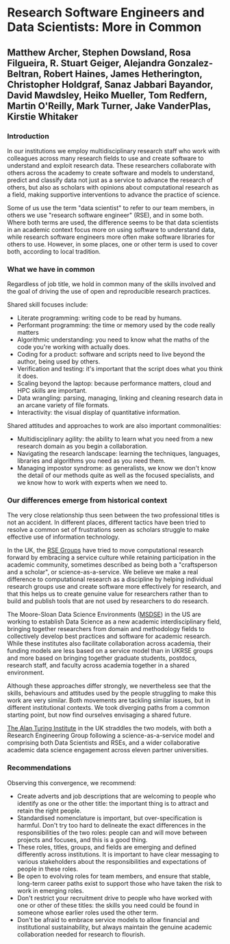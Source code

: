 # Research Software Engineers and Data Scientists: More in Common

## Matthew Archer, Stephen Dowsland, Rosa Filgueira,  R. Stuart Geiger, Alejandra Gonzalez-Beltran, Robert Haines, James Hetherington, Christopher Holdgraf, Sanaz Jabbari Bayandor, David Mawdsley, Heiko Mueller, Tom Redfern, Martin O'Reilly, Mark Turner, Jake VanderPlas, Kirstie Whitaker

### Introduction

In our institutions we employ multidisciplinary research staff who work with colleagues across many research fields to use and create software to understand and exploit research data. These researchers collaborate with others across the academy to create software and models to understand, predict and classify data not just as a service to advance the research of others, but also as scholars with opinions about computational research as a field, making supportive interventions to advance the practice of science.

Some of us use the term "data scientist" to refer to our team members, in others we use "research software engineer" (RSE), and in some both. Where both terms are used, the difference seems to be that data scientists in an academic context focus more on using software to understand data, while research software engineers more often make software libraries for others to use. However, in some places, one or other term is used to cover both, according to local tradition.

### What we have in common

Regardless of job title, we hold in common many of the skills involved and the goal of driving the use of open and reproducible research practices.

Shared skill focuses include:

* Literate programming: writing code to be read by humans.
* Performant programming: the time or memory used by the code really matters
* Algorithmic understanding: you need to know what the maths of the code you're working with actually does.
* Coding for a product: software and scripts need to live beyond the author, being used by others.
* Verification and testing: it's important that the script does what you think it does.
* Scaling beyond the laptop: because performance matters, cloud and HPC skills are important.
* Data wrangling: parsing, managing, linking and cleaning research data in an arcane variety of file formats.
* Interactivity: the visual display of quantitative information.

Shared attitudes and approaches to work are also important commonalities:

* Multidisciplinary agility: the ability to learn what you need from a new research domain as you begin a collaboration.
* Navigating the research landscape: learning the techniques, languages, libraries and algorithms you need as you need them.
* Managing impostor syndrome: as generalists, we know we don't know the detail of our methods quite as well as the focused specialists, and we know how to work with experts when we need to.

### Our differences emerge from historical context

The very close relationship thus seen between the two professional titles is not an accident. In different places, different tactics have been tried to resolve a common set of frustrations seen as scholars struggle to make effective use of information technology.

In the UK, the [RSE Groups](http://rse.ac.uk/community/research-software-groups-rsgs/) have tried to move computational research forward by embracing a service culture while retaining participation in the academic community, sometimes described as being both a "craftsperson and a scholar", or science-as-a-service. We believe we make a real difference to computational research as a discipline by helping individual research groups use and create software more effectively for research, and that this helps us to create genuine value for researchers rather than to build and publish tools that are not used by researchers to do research. 

The Moore-Sloan Data Science Environments ([MSDSE](http://msdse.org/)) in the US are working to establish Data Science as a new academic interdisciplinary field, bringing together researchers from domain and methodology fields to collectively develop best practices and software for academic research. While these institutes also facilitate collaboration across academia, their funding models are less based on a service model than in UKRSE groups and more based on bringing together graduate students, postdocs, research staff, and faculty across academia together in a shared environment.

Although these approaches differ strongly, we nevertheless see that the skills, behaviours and attitudes used by the people struggling to make this work are very similar. Both movements are tackling similar issues, but in different institutional contexts. We took diverging paths from a common starting point, but now find ourselves envisaging a shared future.

[The Alan Turing Institute](http://turing.ac.uk) in the UK straddles the two models, with both a Research Engineering Group following a science-as-a-service model and comprising both Data Scientists and RSEs, and a wider collaborative academic data science engagement across eleven partner universities.

### Recommendations

Observing this convergence, we recommend:

* Create adverts and job descriptions that are welcoming to people who identify as one or the other title: the important thing is to attract and retain the right people.
* Standardised nomenclature is important, but over-specification is harmful. Don't try too hard to delineate the exact differences in the responsibilities of the two roles: people can and will move between projects and focuses, and this is a good thing.
* These roles, titles, groups, and fields are emerging and defined differently across institutions. It is important to have clear messaging to various stakeholders about the responsibilities and expectations of people in these roles.
* Be open to evolving roles for team members, and ensure that stable, long-term career paths exist to support those who have taken the risk to work in emerging roles.
* Don't restrict your recruitment drive to people who have worked with one or other of these titles: the skills you need could be found in someone whose earlier roles used the other term.
* Don't be afraid to embrace service models to allow financial and institutional sustainability, but always maintain the genuine academic collaboration needed for research to flourish.


